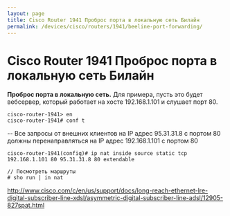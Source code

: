 ```yaml
---
layout: page
title: Cisco Router 1941 Проброс порта в локальную сеть Билайн
permalink: /devices/cisco/routers/1941/beeline-port-forwarding/
---
```


# Cisco Router 1941 Проброс порта в локальную сеть Билайн

<strong>Проброс порта в локальную сеть.</strong>
Для примера, пусть это будет вебсервер, который работает на хосте 192.168.1.101 и слушает порт 80.


    cisco-router-1941> en
    cisco-router-1941# conf t

-- Все запросы от внешних клиентов на IP адрес 95.31.31.8 с портом 80 должны перенаправляться на IP адрес 192.168.1.101 с портом 80


    cisco-router-1941(config)# ip nat inside source static tcp 192.168.1.101 80 95.31.31.8 80 extendable

<!--

    // Тоже самое для https
    cisco-router-1941(config)# ip nat inside source static tcp 192.168.1.101 443 95.31.31.8 443 extendable

-->

<!-- no ip nat inside source static tcp     192.168.1.101 80 95.31.31.8 80
    no ip nat inside source static tcp 192.168.1.101 443 95.31.31.8 443 -->


    // Посмотреть маршруты
    # sho run | in nat


http://www.cisco.com/c/en/us/support/docs/long-reach-ethernet-lre-digital-subscriber-line-xdsl/asymmetric-digital-subscriber-line-adsl/12905-827spat.html


<!--

http://subnets.ru/forum/viewtopic.php?f=14&t=394

interface Loopback0
ip address 95.31.31.8 255.255.255.255
ip nat outside
ip virtual-reassembly

-->


<!--

en
conf t
interface loopback 1 
ip address 95.31.31.8 255.255.255.0
#exit



-->